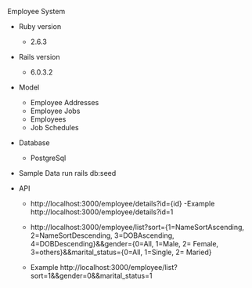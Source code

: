 Employee System




* Ruby version
  - 2.6.3

* Rails version
  - 6.0.3.2

* Model
  - Employee Addresses
  - Employee Jobs
  - Employees
  - Job Schedules

* Database
  - PostgreSql

* Sample Data
   run rails db:seed

* API
  - http://localhost:3000/employee/details?id={id}
    -Example http://localhost:3000/employee/details?id=1

  -  http://localhost:3000/employee/list?sort={1=NameSortAscending, 2=NameSortDescending, 3=DOBAscending, 4=DOBDescending}&&gender={0=All, 1=Male, 2= Female, 3=others}&&marital_status={0=All, 1=Single, 2= Maried}
   - Example http://localhost:3000/employee/list?sort=1&&gender=0&&marital_status=1